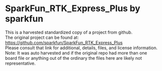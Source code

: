 
# SparkFun_RTK_Express_Plus by sparkfun  
This is a harvested standardized copy of a project from github.  
The original project can be found at:  
https://github.com/sparkfun/SparkFun_RTK_Express_Plus  
Please consult that link for additional, details, files, and license information.  
Note: It was auto harvested and if the original repo had more than one board file or anything out of the ordinary the files here are likely not representative.  
    